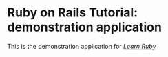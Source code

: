 # Ruby on Rails Tutorial: demonstration application

This is the demonstration application for [*Learn Ruby*](http://mobitto.com)
